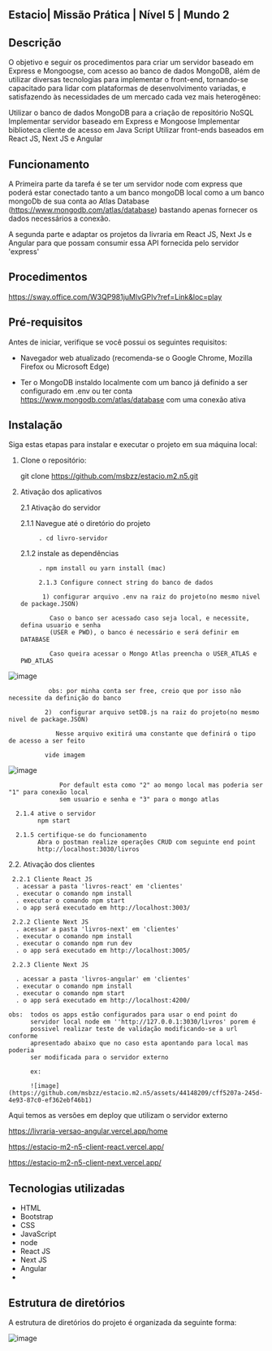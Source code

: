  
## Estacio| Missão Prática | Nível 5 | Mundo 2

## Descrição

 O objetivo e seguir os procedimentos para criar um
servidor baseado em Express e Mongoogse, com acesso ao banco de dados
MongoDB, além de utilizar diversas tecnologias para implementar o front-end,
tornando-se capacitado para lidar com plataformas de desenvolvimento
variadas, e satisfazendo às necessidades de um mercado cada vez mais
heterogêneo:

Utilizar o banco de dados MongoDB para a criação de repositório NoSQL
Implementar servidor baseado em Express e Mongoose
Implementar biblioteca cliente de acesso em Java Script
Utilizar front-ends baseados em React JS, Next JS e Angular
   
## Funcionamento
  
A Primeira parte da tarefa é se ter um servidor node com express que poderá estar conectado tanto a um banco mongoDB 
local como a um banco mongoDb de sua conta ao Atlas Database (https://www.mongodb.com/atlas/database) bastando apenas 
fornecer os dados necessários a conexão.

A segunda parte e adaptar os projetos da livraria em  React JS, Next Js e Angular para que possam consumir essa API fornecida pelo servidor 'express' 
   
## Procedimentos 

https://sway.office.com/W3QP981juMlvGPIv?ref=Link&loc=play

## Pré-requisitos
Antes de iniciar, verifique se você possui os seguintes requisitos:
- Navegador web atualizado (recomenda-se o Google Chrome, Mozilla Firefox ou Microsoft Edge)

- Ter o MongoDB instaldo localmente com um banco já definido a ser configurado em .env
                ou  ter conta https://www.mongodb.com/atlas/database com uma conexão ativa 

## Instalação
Siga estas etapas para instalar e executar o projeto em sua máquina local:

1. Clone o repositório: 
 
 
   git clone https://github.com/msbzz/estacio.m2.n5.git
   
   
2. Ativação dos aplicativos 
   
   2.1 Ativação do servidor 

 
      2.1.1  Navegue até o diretório do projeto
             
            . cd livro-servidor   
      
      2.1.2  instale as dependências 

            . npm install ou yarn install (mac)
      
            2.1.3 Configure connect string do banco de dados
             
             1) configurar arquivo .env na raiz do projeto(no mesmo nivel de package.JSON)
               
               Caso o banco ser acessado caso seja local, e necessite, defina usuario e senha 
               (USER e PWD), o banco é necessário e será definir em DATABASE  
               
               Caso queira acessar o Mongo Atlas preencha o USER_ATLAS e PWD_ATLAS 
              
               
 ![image](https://github.com/msbzz/estacio.m2.n5/assets/44148209/3c288f76-03f0-499f-87a5-c2cf4e5ae5ea)


 
               
               obs: por minha conta ser free, creio que por isso não necessite da definição do banco 
              
              2)  configurar arquivo setDB.js na raiz do projeto(no mesmo nivel de package.JSON)
                 
                 Nesse arquivo exitirá uma constante que definirá o tipo de acesso a ser feito
                  
              vide imagem
               
 
   ![image](https://github.com/msbzz/estacio.m2.n5/assets/44148209/b3519637-b754-4f49-b149-d81723e2ccd5)

 
 
                  Por default esta como "2" ao mongo local mas poderia ser "1" para conexão local 
                  sem usuario e senha e "3" para o mongo atlas
      
      2.1.4 ative o servidor    
            npm start
            
      2.1.5 certifique-se do funcionamento
            Abra o postman realize operações CRUD com seguinte end point
            http://localhost:3030/livros

         
   2.2. Ativação dos clientes 
  
   
    
     2.2.1 Cliente React JS
      . acessar a pasta 'livros-react' em 'clientes'
      . executar o comando npm install
      . executar o comando npm start
      . o app será executado em http://localhost:3003/
     
     2.2.2 Cliente Next JS
      . acessar a pasta 'livros-next' em 'clientes'
      . executar o comando npm install
      . executar o comando npm run dev
      . o app será executado em http://localhost:3005/
     
     2.2.3 Cliente Next JS

      . acessar a pasta 'livros-angular' em 'clientes'
      . executar o comando npm install
      . executar o comando npm start
      . o app será executado em http://localhost:4200/ 
      
    obs:  todos os apps estão configurados para usar o end point do
          servidor local node em ''http://127.0.0.1:3030/livros' porem é
          possivel realizar teste de validação modificando-se a url conforme
          apresentado abaixo que no caso esta apontando para local mas poderia
          ser modificada para o servidor externo 
          
          ex: 
          
          ![image](https://github.com/msbzz/estacio.m2.n5/assets/44148209/cff5207a-245d-4e93-87c0-ef362ebf46b1)

  
 Aqui temos as versões em deploy que utilizam o servidor externo
 
 https://livraria-versao-angular.vercel.app/home

https://estacio-m2-n5-client-react.vercel.app/

https://estacio-m2-n5-client-next.vercel.app/
 
   
    
## Tecnologias utilizadas
- HTML
- Bootstrap
- CSS
- JavaScript
- node
- React JS
- Next JS
- Angular
- 
## Estrutura de diretórios
A estrutura de diretórios do projeto é organizada da seguinte forma:

 
  ![image](https://github.com/msbzz/estacio.m2.n5/assets/44148209/25fddf06-8ad2-4b3f-878b-a3125a07b7e8)


  
 
